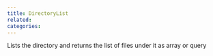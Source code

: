 ```yaml
---
title: DirectoryList
related:
categories:
---
```


Lists the directory and returns the list of files under it as array or query
